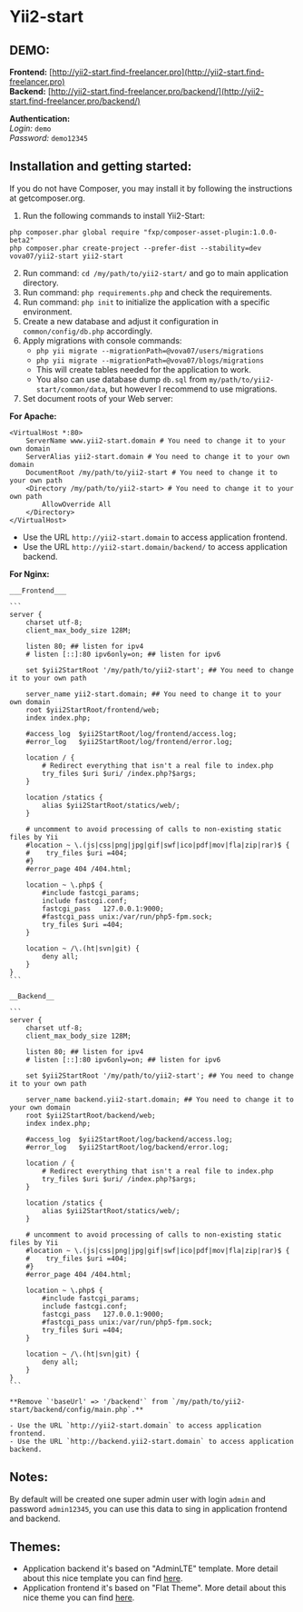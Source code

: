 Yii2-start
==========

DEMO:
-----

**Frontend:** [http://yii2-start.find-freelancer.pro](http://yii2-start.find-freelancer.pro)  
**Backend:** [http://yii2-start.find-freelancer.pro/backend/](http://yii2-start.find-freelancer.pro/backend/)  

**Authentication:**  
_Login:_ `demo`  
_Password:_ `demo12345`  

Installation and getting started:
---------------------------------

If you do not have Composer, you may install it by following the instructions at getcomposer.org.

1. Run the following commands to install Yii2-Start:  
  ```
  php composer.phar global require "fxp/composer-asset-plugin:1.0.0-beta2"
  php composer.phar create-project --prefer-dist --stability=dev vova07/yii2-start yii2-start
  ```
2. Run command: `cd /my/path/to/yii2-start/` and go to main application directory.
3. Run command: `php requirements.php` and check the requirements.
4. Run command: `php init` to initialize the application with a specific environment.
5. Create a new database and adjust it configuration in `common/config/db.php` accordingly.
6. Apply migrations with console commands:
   - `php yii migrate --migrationPath=@vova07/users/migrations`
   - `php yii migrate --migrationPath=@vova07/blogs/migrations`
   - This will create tables needed for the application to work.
   - You also can use database dump `db.sql` from `my/path/to/yii2-start/common/data`, but however I recommend to use migrations.
7. Set document roots of your Web server:

  **For Apache:**
    
  ```
  <VirtualHost *:80>
      ServerName www.yii2-start.domain # You need to change it to your own domain  
	  ServerAlias yii2-start.domain # You need to change it to your own domain  
	  DocumentRoot /my/path/to/yii2-start # You need to change it to your own path  
	  <Directory /my/path/to/yii2-start> # You need to change it to your own path  
		  AllowOverride All  
	  </Directory>  
  </VirtualHost>
  ```  
  - Use the URL `http://yii2-start.domain` to access application frontend.
  - Use the URL `http://yii2-start.domain/backend/` to access application backend.
  
  **For Nginx:**
  
    ___Frontend___
    
    ``` 
    server {
        charset utf-8;
        client_max_body_size 128M;

        listen 80; ## listen for ipv4
        # listen [::]:80 ipv6only=on; ## listen for ipv6

        set $yii2StartRoot '/my/path/to/yii2-start'; ## You need to change it to your own path

        server_name yii2-start.domain; ## You need to change it to your own domain
        root $yii2StartRoot/frontend/web;
        index index.php;

        #access_log  $yii2StartRoot/log/frontend/access.log;
        #error_log   $yii2StartRoot/log/frontend/error.log;

        location / {
            # Redirect everything that isn't a real file to index.php
            try_files $uri $uri/ /index.php?$args;
        }

        location /statics {
            alias $yii2StartRoot/statics/web/;
        }

        # uncomment to avoid processing of calls to non-existing static files by Yii
        #location ~ \.(js|css|png|jpg|gif|swf|ico|pdf|mov|fla|zip|rar)$ {
        #    try_files $uri =404;
        #}
        #error_page 404 /404.html;

        location ~ \.php$ {
            #include fastcgi_params;
            include fastcgi.conf;
            fastcgi_pass   127.0.0.1:9000;
            #fastcgi_pass unix:/var/run/php5-fpm.sock;
            try_files $uri =404;
        }

        location ~ /\.(ht|svn|git) {
            deny all;
        }
    }
    ```
    
    __Backend__
    
    ```
    server {
        charset utf-8;
        client_max_body_size 128M;

        listen 80; ## listen for ipv4
        # listen [::]:80 ipv6only=on; ## listen for ipv6

        set $yii2StartRoot '/my/path/to/yii2-start'; ## You need to change it to your own path
        
        server_name backend.yii2-start.domain; ## You need to change it to your own domain
        root $yii2StartRoot/backend/web;
        index index.php;

        #access_log  $yii2StartRoot/log/backend/access.log;
        #error_log   $yii2StartRoot/log/backend/error.log;

        location / {
            # Redirect everything that isn't a real file to index.php
            try_files $uri $uri/ /index.php?$args;
        }

        location /statics {
            alias $yii2StartRoot/statics/web/;
        }

        # uncomment to avoid processing of calls to non-existing static files by Yii
        #location ~ \.(js|css|png|jpg|gif|swf|ico|pdf|mov|fla|zip|rar)$ {
        #    try_files $uri =404;
        #}
        #error_page 404 /404.html;

        location ~ \.php$ {
            #include fastcgi_params;
            include fastcgi.conf;
            fastcgi_pass   127.0.0.1:9000;
            #fastcgi_pass unix:/var/run/php5-fpm.sock;
            try_files $uri =404;
        }

        location ~ /\.(ht|svn|git) {
            deny all;
        }
    }
    ```
    
    **Remove `'baseUrl' => '/backend'` from `/my/path/to/yii2-start/backend/config/main.php`.**
    
    - Use the URL `http://yii2-start.domain` to access application frontend.
    - Use the URL `http://backend.yii2-start.domain` to access application backend.

Notes:
------

By default will be created one super admin user with login `admin` and password `admin12345`, you can use this data to sing in application frontend and backend.

Themes:
-------
- Application backend it's based on "AdminLTE" template. More detail about this nice template you can find [here](http://www.bootstrapstage.com/admin-lte/).
- Application frontend it's based on "Flat Theme". More detail about this nice theme you can find [here](http://shapebootstrap.net/item/flat-theme-free-responsive-multipurpose-site-template/).